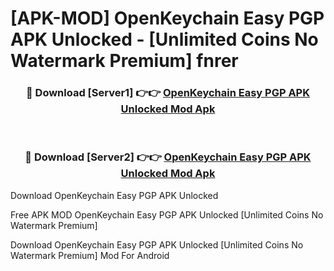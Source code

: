 # [APK-MOD] OpenKeychain  Easy PGP APK Unlocked - [Unlimited Coins No Watermark Premium] fnrer



<div align="center">
<h3>🔴 Download [Server1] 👉👉 <a href="https://momento.my/?title=OpenKeychain__Easy_PGP_APK_Unlocked">OpenKeychain  Easy PGP APK Unlocked Mod Apk</a></h3><br>

<h3>🔴 Download [Server2] 👉👉 <a href="https://momento.my/?title=OpenKeychain__Easy_PGP_APK_Unlocked">OpenKeychain  Easy PGP APK Unlocked Mod Apk</a></h3>
</div>



Download OpenKeychain  Easy PGP APK Unlocked 

Free APK MOD OpenKeychain  Easy PGP APK Unlocked [Unlimited Coins No Watermark Premium]

Download OpenKeychain  Easy PGP APK Unlocked [Unlimited Coins No Watermark Premium] Mod For Android
